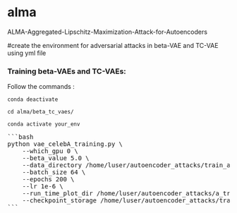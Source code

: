 # alma
ALMA-Aggregated-Lipschitz-Maximization-Attack-for-Autoencoders

#create the environment for adversarial attacks in beta-VAE and TC-VAE using yml file

### Training beta-VAEs and TC-VAEs:

Follow the commands : 

`conda deactivate`

`cd alma/beta_tc_vaes/`

`conda activate your_env`


<pre>
```bash
python vae_celebA_training.py \
    --which_gpu 0 \
    --beta_value 5.0 \
    --data_directory /home/luser/autoencoder_attacks/train_aautoencoders/data_cel1 \
    --batch_size 64 \
    --epochs 200 \
    --lr 1e-6 \
    --run_time_plot_dir /home/luser/autoencoder_attacks/a_training_runtime \
    --checkpoint_storage /home/luser/autoencoder_attacks/train_aautoencoders/saved_model/checkpoints
```
</pre>
